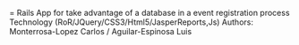 = Rails App for take advantage of a database in a event registration process
Technology (RoR/JQuery/CSS3/Html5/JasperReports,Js)
Authors: Monterrosa-Lopez Carlos / Aguilar-Espinosa Luis
